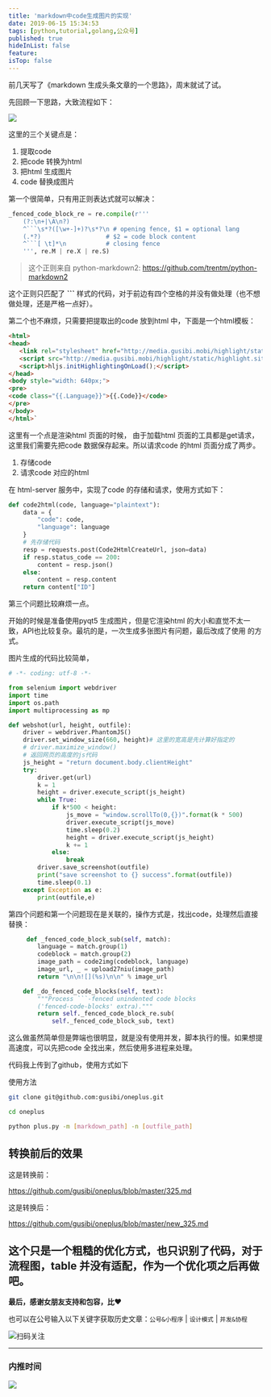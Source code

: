 ```yaml
---
title: 'markdown中code生成图片的实现'
date: 2019-06-15 15:34:53
tags: [python,tutorial,golang,公众号]
published: true
hideInList: false
feature: 
isTop: false
---
```


前几天写了《markdown 生成头条文章的一个思路》，周末就试了试。

先回顾一下思路，大致流程如下：

![](http://media.gusibi.mobi/AeaSby9Zk5mB9lMW2hiZDbSzaQa9VlpRaHomeb_mVndzFIn6oMEKbIKJqk3P59_U)

这里的三个关键点是：
1. 提取code
2. 把code 转换为html
3. 把html 生成图片
4. code 替换成图片

第一个很简单，只有用正则表达式就可以解决：

```python
_fenced_code_block_re = re.compile(r'''
    (?:\n+|\A\n?)
    ^```\s*?([\w+-]+)?\s*?\n # opening fence, $1 = optional lang
    (.*?)                  # $2 = code block content
    ^```[ \t]*\n           # closing fence
    ''', re.M | re.X | re.S)
```

> 这个正则来自 python-markdown2: https://github.com/trentm/python-markdown2

这个正则只匹配了 **```** 样式的代码，对于前边有四个空格的并没有做处理（也不想做处理，还是严格一点好）。

第二个也不麻烦，只需要把提取出的code 放到html 中，下面是一个html模板：

```html
<html>
<head>
   <link rel="stylesheet" href="http://media.gusibi.mobi/highlight/static/styles/atom-one-dark.css">
   <script src="http://media.gusibi.mobi/highlight/static/highlight.site.pack.js"></script>
   <script>hljs.initHighlightingOnLoad();</script>
</head>
<body style="width: 640px;">
<pre>
<code class="{{.Language}}">{{.Code}}</code>
</pre>
</body>
</html>`
```

这里有一个点是渲染html 页面的时候， 由于加载html 页面的工具都是get请求，这里我们需要先把code 数据保存起来。所以请求code 的html 页面分成了两步。

1. 存储code
2. 请求code 对应的html

在 html-server 服务中，实现了code 的存储和请求，使用方式如下：

```python
def code2html(code, language="plaintext"):
    data = {
        "code": code,
        "language": language
    }
    # 先存储代码
    resp = requests.post(Code2HtmlCreateUrl, json=data)
    if resp.status_code == 200:
        content = resp.json()
    else:
        content = resp.content
    return content["ID"]

```

第三个问题比较麻烦一点。

开始的时候是准备使用pyqt5 生成图片，但是它渲染html 的大小和直觉不太一致，API也比较复杂。最坑的是，一次生成多张图片有问题，最后改成了使用 的方式。

图片生成的代码比较简单，

```python
# -*- coding: utf-8 -*-

from selenium import webdriver
import time
import os.path
import multiprocessing as mp

def webshot(url, height, outfile):
    driver = webdriver.PhantomJS()
    driver.set_window_size(660, height)# 这里的宽高是先计算好指定的
    # driver.maximize_window()
    # 返回网页的高度的js代码
    js_height = "return document.body.clientHeight"
    try:
        driver.get(url)
        k = 1
        height = driver.execute_script(js_height)
        while True:
            if k*500 < height:
                js_move = "window.scrollTo(0,{})".format(k * 500)
                driver.execute_script(js_move)
                time.sleep(0.2)
                height = driver.execute_script(js_height)
                k += 1
            else:
                break
        driver.save_screenshot(outfile)
        print("save screenshot to {} success".format(outfile))
        time.sleep(0.1)
    except Exception as e:
        print(outfile,e)
```

第四个问题和第一个问题现在是关联的，操作方式是，找出code，处理然后直接替换：

```python
     def _fenced_code_block_sub(self, match):
        language = match.group(1)
        codeblock = match.group(2)
        image_path = code2img(codeblock, language)
        image_url, _ = upload27niu(image_path)
        return "\n\n![](%s)\n\n" % image_url

    def _do_fenced_code_blocks(self, text):
        """Process ```-fenced unindented code blocks 
        ('fenced-code-blocks' extra)."""
        return self._fenced_code_block_re.sub(
            self._fenced_code_block_sub, text)
```

这么做虽然简单但是弊端也很明显，就是没有使用并发，脚本执行的慢。如果想提高速度，可以先把code 全找出来，然后使用多进程来处理。

代码我上传到了github，使用方式如下

使用方法

```bash
git clone git@github.com:gusibi/oneplus.git

cd oneplus

python plus.py -m [markdown_path] -n [outfile_path]
```

## 转换前后的效果

这是转换前：

https://github.com/gusibi/oneplus/blob/master/325.md

这是转换后：

https://github.com/gusibi/oneplus/blob/master/new_325.md


这个只是一个粗糙的优化方式，也只识别了代码，对于流程图，table 并没有适配，作为一个优化项之后再做吧。
------


**最后，感谢女朋友支持和包容，比❤️**

也可以在公号输入以下关键字获取历史文章：`公号&小程序` | `设计模式` | `并发&协程`

![扫码关注](http://media.gusibi.mobi/zHqNew3j1brVxSoTkjOerslhnB_ZpchcOXf60lFUxiZ5YtnCHs5HrJNOP14go6Ea)

---------------

### 内推时间

![](http://media.gusibi.mobi/5FzreeM6IYt55JSQMAV63INPIvuPik75FlJAbP1e7Zdlg1WPe6BrHI-q0jkXskGf)
